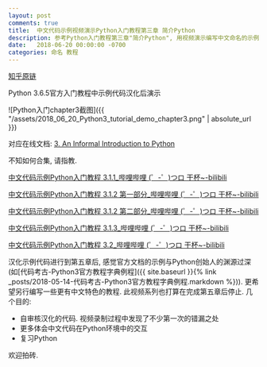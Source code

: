 ```yaml
---
layout: post
comments: true
title:  中文代码示例视频演示Python入门教程第三章 简介Python
description: 参考Python入门教程第三章"简介Python", 用视频演示编写中文命名的示例代码 Demonstrating writing sample codes using Chinese naming based on chapter 3 of Python official tutorial by videos.
date:   2018-06-20 00:00:00 -0700
categories: 命名 教程
---
```


[知乎原链](http://zhuanlan.zhihu.com/p/37674681)

Python 3.6.5官方入门教程中示例代码汉化后演示

![Python入门chapter3截图]({{ "/assets/2018_06_20_Python3_tutorial_demo_chapter3.png" | absolute_url }})

对应在线文档: [3. An Informal Introduction to Python](https://nobodxbodon.github.io/py36zh/tutorial/introduction.html)

不知如何合集, 请指教.

[中文代码示例Python入门教程 3.1.1_哔哩哔哩 (゜-゜)つロ 干杯~-bilibili](https://www.bilibili.com/video/av24307174/)

[中文代码示例Python入门教程 3.1.2 第一部分_哔哩哔哩 (゜-゜)つロ 干杯~-bilibili](https://www.bilibili.com/video/av24330852/)

[中文代码示例Python入门教程 3.1.2 第二部分_哔哩哔哩 (゜-゜)つロ 干杯~-bilibili](https://www.bilibili.com/video/av24359841/)

[中文代码示例Python入门教程 3.1.3_哔哩哔哩 (゜-゜)つロ 干杯~-bilibili](https://www.bilibili.com/video/av24368493/)

[中文代码示例Python入门教程 3.2_哔哩哔哩 (゜-゜)つロ 干杯~-bilibili](https://www.bilibili.com/video/av24369366/)

汉化示例代码进行到第五章后, 感觉官方文档的示例与Python创始人的渊源过深(如[代码考古-Python3官方教程字典例程]({{ site.baseurl }}{% link _posts/2018-05-14-代码考古-Python3官方教程字典例程.markdown %})). 更希望另行编写一些更有中文特色的教程. 此视频系列也打算在完成第五章后停止. 几个目的:

- 自审核汉化的代码. 视频录制过程中发现了不少第一次的错漏之处
- 更多体会中文代码在Python环境中的交互
- 复习Python

欢迎拍砖.